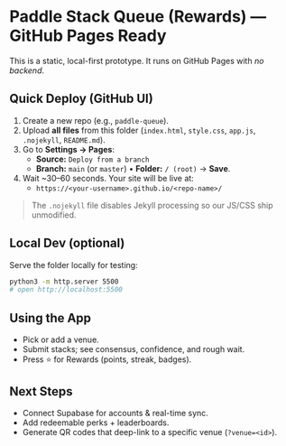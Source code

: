 # Paddle Stack Queue (Rewards) — GitHub Pages Ready

This is a static, local-first prototype. It runs on GitHub Pages with *no backend*.

## Quick Deploy (GitHub UI)

1. Create a new repo (e.g., `paddle-queue`).
2. Upload **all files** from this folder (`index.html`, `style.css`, `app.js`, `.nojekyll`, `README.md`).
3. Go to **Settings → Pages**:
   - **Source:** `Deploy from a branch`
   - **Branch:** `main` (or `master`) • **Folder:** `/ (root)` → **Save**.
4. Wait ~30–60 seconds. Your site will be live at:
   - `https://<your-username>.github.io/<repo-name>/`

> The `.nojekyll` file disables Jekyll processing so our JS/CSS ship unmodified.

## Local Dev (optional)
Serve the folder locally for testing:
```bash
python3 -m http.server 5500
# open http://localhost:5500
```

## Using the App
- Pick or add a venue.
- Submit stacks; see consensus, confidence, and rough wait.
- Press ⭐ for Rewards (points, streak, badges).

## Next Steps
- Connect Supabase for accounts & real-time sync.
- Add redeemable perks + leaderboards.
- Generate QR codes that deep-link to a specific venue (`?venue=<id>`).
